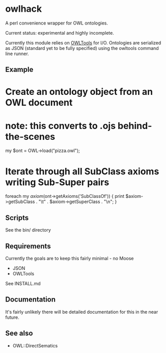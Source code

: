 owlhack
=======

A perl convenience wrapper for OWL ontologies.

Current status: experimental and highly incomplete.

Currently this module relies on
[OWLTools](http://code.google.com/p/owltools) for I/O. Ontologies are
serialized as JSON (standard yet to be fully specified) using the
owltools command line runner.

Example
-------

   # Create an ontology object from an OWL document
   # note: this converts to .ojs behind-the-scenes
   my $ont = OWL->load("pizza.owl"); 

   # Iterate through all SubClass axioms writing Sub-Super pairs
   foreach my $axiom ($ont->getAxioms('SubClassOf')) {
     print $axiom->getSubClass . "\t" . $axiom->getSuperClass . "\n";
   }

Scripts
-------

See the bin/ directory

Requirements
------------

Currently the goals are to keep this fairly minimal - no Moose

 * JSON
 * OWLTools

See INSTALL.md

Documentation
-------------

It's fairly unlikely there will be detailed documentation for this in
the near future. 



See also
--------

 * OWL::DirectSematics

